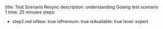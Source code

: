 title: Test Scenario Resync
description: understanding Golang test scenario 1
time: 25 minutes
steps:
  - step2.md
isNew: true
isPremium: true
isAvailable: true
level: expert
